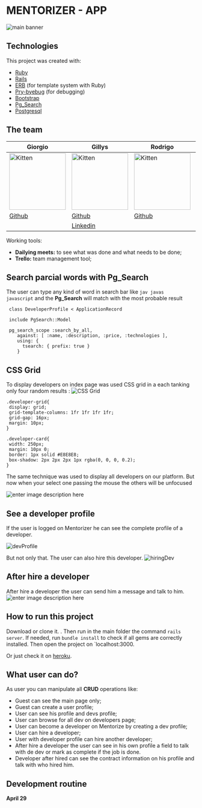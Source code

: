 

# MENTORIZER - APP

![main banner](https://res.cloudinary.com/dloadb2bx/image/upload/v1620574033/mentormain_xkjene.png)


## Technologies
This project was created with:

 - [Ruby](https://www.ruby-lang.org/pt/)
 - [Rails](https://rubygems.org/gems/rails)
 - [ERB](https://ruby-doc.org/stdlib-2.7.1/libdoc/erb/rdoc/ERB.html) (for template system with Ruby)
 - [Pry-byebug](https://rubygems.org/gems/pry-byebug/versions/3.4.0?locale=pt-BR) (for debugging)
 - [Bootstrap](https://getbootstrap.com/)
 - [Pg_Search](https://rubygems.org/gems/pg_search/versions/1.0.5?locale=pt-BR)
 - [Postgresql](https://www.postgresql.org/)

## The team
| Giorgio                                                                                                                             | Gillys                                                                                                                              | Rodrigo                                                                                                                             | Thiago                                                                                                                              |
|-------------------------------------------------------------------------------------------------------------------------------------|-------------------------------------------------------------------------------------------------------------------------------------|-------------------------------------------------------------------------------------------------------------------------------------|-------------------------------------------------------------------------------------------------------------------------------------|
| <img  src="https://avatars.githubusercontent.com/u/76529564?v=4"  alt="Kitten"  title="A cute kitten"  width="150"  height="150" /> | <img  src="https://avatars.githubusercontent.com/u/70576668?v=4"  alt="Kitten"  title="A cute kitten"  width="150"  height="150" /> | <img  src="https://avatars.githubusercontent.com/u/76494354?v=4"  alt="Kitten"  title="A cute kitten"  width="150"  height="150" /> | <img  src="https://avatars.githubusercontent.com/u/28869405?v=4"  alt="Kitten"  title="A cute kitten"  width="150"  height="150" /> |
| [Github](https://github.com/GiorgioZucca)                                                                                           | [Github](https://github.com/gillysayres)                                                                                            | [Github](https://github.com/rhortega)                                                                                               | [Github](https://github.com/thiagohrcosta/)                                                                                         |
|                                                                                                                                     | [Linkedin](https://www.linkedin.com/in/gillysdantas/)                                                                               |                                                                                                                                     | [Linkedin](https://www.linkedin.com/in/thiago-costa-3566a4176/)                                                                     |
Working tools:
- **Dailying meets:** to see what was done and what needs to be done;
- **Trello:** team management tool;


## Search parcial words with Pg_Search
The user can type any kind of word in search bar like `jav javas  javascript` and the **Pg_Search** will match with the most probable result

     class DeveloperProfile < ApplicationRecord

     include PgSearch::Model

     pg_search_scope :search_by_all,
        against: [ :name, :description, :price, :technologies ],
        using: {
          tsearch: { prefix: true }
        }





## CSS Grid

To display developers on index page was used CSS grid in a each  tanking only four random results :
![CSS Grid](https://res.cloudinary.com/dloadb2bx/image/upload/v1620573532/mentor10_t0pb7o.png)
   ```
.developer-grid{
    display: grid;
    grid-template-columns: 1fr 1fr 1fr 1fr;
    grid-gap: 16px;
    margin: 10px;
}

.developer-card{
    width: 250px;
    margin: 10px 0;
    border: 1px solid #E8E8E8;
    box-shadow: 2px 2px 2px 1px rgba(0, 0, 0, 0.2);
}
```

The same technique was used to display all developers on our platform. But now when your select one passing the mouse the others will be unfocused

![enter image description here](https://res.cloudinary.com/dloadb2bx/image/upload/v1620573724/mentorDevs_m27wbe.png)
## See a developer profile

If the user is logged on Mentorizer he can see the complete profile of a developer.

![devProfile](https://res.cloudinary.com/dloadb2bx/image/upload/v1620572390/mentor2_sitwze.png)

But not only that. The user can also hire this developer.
![hiringDev](https://res.cloudinary.com/dloadb2bx/image/upload/v1620573495/mentor7_ve49qb.png)

## After hire a developer
After hire a developer the user can send him a message and talk to him.
![enter image description here](https://res.cloudinary.com/dloadb2bx/image/upload/v1620574216/mentor8_tphjtp.png)
## How to run this project
Download or clone it. . Then run in the main folder the command `rails server`. If needed, run `bundle install` to check if all gems are correctly installed. Then open the project on `localhost:3000.

Or just check it on [heroku](https://tech-lead-536.herokuapp.com/).


## What user can do?
As user you can manipulate all **CRUD** operations like:

 - Guest can see the main page only;
 - Guest can create a user profile;
 - User can see his profile and devs profile;
 - User can browse for all dev on developers page;
 - User can become a developer on Mentorize by creating a dev profile;
 - User can hire a developer;
 - User with developer profile can hire another developer;
 - After hire a developer the user can see in his own profile a field to talk with de dev or mark as complete if the job is done.
 - Developer after hired can see the contract information on his profile and talk with who hired him.

## Development routine

 **April 29**

